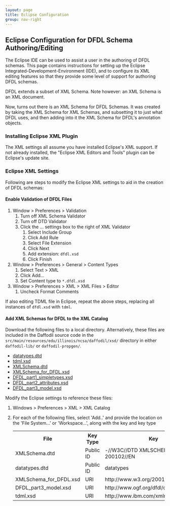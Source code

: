 ```yaml
---
layout: page
title: Eclipse Configuration
group: nav-right
---
```

<!--
{% comment %}
Licensed to the Apache Software Foundation (ASF) under one or more
contributor license agreements.  See the NOTICE file distributed with
this work for additional information regarding copyright ownership.
The ASF licenses this file to you under the Apache License, Version 2.0
(the "License"); you may not use this file except in compliance with
the License.  You may obtain a copy of the License at

http://www.apache.org/licenses/LICENSE-2.0

Unless required by applicable law or agreed to in writing, software
distributed under the License is distributed on an "AS IS" BASIS,
WITHOUT WARRANTIES OR CONDITIONS OF ANY KIND, either express or implied.
See the License for the specific language governing permissions and
limitations under the License.
{% endcomment %}
-->

## Eclipse Configuration for DFDL Schema Authoring/Editing

The Eclipse IDE can be used to assist a user in the authoring of DFDL schemas. This page contains instructions for setting up the Eclipse Integrated-Development-Environment (IDE), and to configure its XML editing features so that they provide some level of support for authoring DFDL schemas.

DFDL extends a subset of XML Schema. Note however: an XML Schema is an XML document.

Now, turns out there is an XML Schema for DFDL Schemas. It was created by taking the XML Schema for XML Schemas, and subsetting it to just what DFDL uses, and then adding into it the XML Schema for DFDL's annotation objects.

### Installing Eclipse XML Plugin

The XML settings all assume you have installed Eclipse's XML support. If not already installed, the "Eclipse XML Editors and Tools" plugin can be Eclipse's update site.

### Eclipse XML Settings

Following are steps to modify the Eclipse XML settings to aid in the creation of DFDL schemas:

#### Enable Validation of DFDL Files

1. Window > Preferences > Validation
	1. Turn off XML Schema Validator
	1. Turn off DTD Validator
	1. Click the ... settings box to the right of XML Validator
		1. Select Include Group
		1. Click Add Rule
		1. Select File Extension
		1. Click Next
		1. Add extension: ``dfdl.xsd``
		1. Click Finish
1. Window > Preferences > General > Content Types
	1. Select Text > XML
	1. Click Add...
	1. Set Content type to ``*.dfdl.xsd``
1. Window > Preferences > XML > XML Files > Editor
	1. Uncheck Format Comments

If also editing TDML file in Eclipse, repeat the above steps, replacing all instances of ``dfdl.xsd`` with ``tdml``.

#### Add XML Schemas for DFDL to the XML Catalog

Download the following files to a local directory. Alternatively, these files are included in the Daffodil source code in the ``src/main/resources/edu/illinois/ncsa/daffodil/xsd/`` directory in either ``daffodil-lib/`` or ``daffodil-propgen/``.

*  [datatypes.dtd](https://raw.githubusercontent.com/apache/incubator-daffodil/master/daffodil-lib/src/main/resources/edu/illinois/ncsa/daffodil/xsd/datatypes.dtd)
*  [tdml.xsd](https://raw.githubusercontent.com/apache/incubator-daffodil/master/daffodil-lib/src/main/resources/edu/illinois/ncsa/daffodil/xsd/tdml.xsd)
*  [XMLSchema.dtd](https://raw.githubusercontent.com/apache/incubator-daffodil/master/daffodil-lib/src/main/resources/edu/illinois/ncsa/daffodil/xsd/XMLSchema.dtd)
*  [XMLSchema_for_DFDL.xsd](https://raw.githubusercontent.com/apache/incubator-daffodil/master/daffodil-lib/src/main/resources/edu/illinois/ncsa/daffodil/xsd/XMLSchema_for_DFDL.xsd)
*  [DFDL_part1_simpletypes.xsd](https://raw.githubusercontent.com/apache/incubator-daffodil/master/daffodil-propgen/src/main/resources/edu/illinois/ncsa/daffodil/xsd/DFDL_part1_simpletypes.xsd)
*  [DFDL_part2_attributes.xsd](https://raw.githubusercontent.com/apache/incubator-daffodil/master/daffodil-propgen/src/main/resources/edu/illinois/ncsa/daffodil/xsd/DFDL_part2_attributes.xsd)
*  [DFDL_part3_model.xsd](https://raw.githubusercontent.com/apache/incubator-daffodil/master/daffodil-propgen/src/main/resources/edu/illinois/ncsa/daffodil/xsd/DFDL_part3_model.xsd)

Modify the Eclipse settings to reference these files:

1. Windows > Preferences > XML > XML Catalog
1. For each of the following files, select 'Add..' and provide the location on the 'File System...' or 'Workspace...', along with the key and key type

   <table class="table">
     <tr>
       <th>File</th>
       <th>Key Type</th>
       <th>Key</th>
     </tr>
     <tr>
       <td>XMLSchema.dtd</td>
       <td>Public ID</td>
       <td>-//W3C//DTD XMLSCHEMA 200102//EN</td>
     </tr>
     <tr>
       <td>datatypes.dtd</td>
       <td>Public ID</td>
       <td>datatypes</td>
     </tr>
     <tr>
       <td>XMLSchema_for_DFDL.xsd</td>
       <td>URI</td>
       <td>http://www.w3.org/2001/XMLSchema</td>
     </tr>
     <tr>
       <td>DFDL_part3_model.xsd</td>
       <td>URI</td>
       <td>http://www.ogf.org/dfdl/dfdl-1.0/</td>
     </tr>
     <tr>
       <td>tdml.xsd</td>
       <td>URI</td>
       <td>http://www.ibm.com/xmlns/dfdl/testData</td>
     </tr>
   </table>
